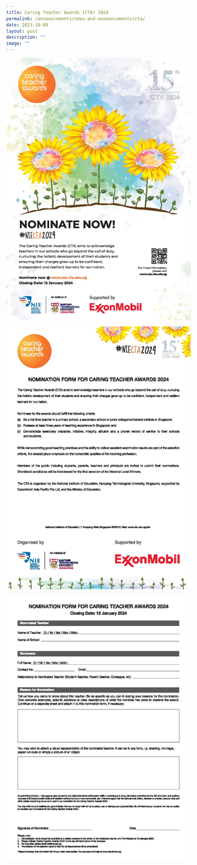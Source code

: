 ```yaml
---
title: Caring Teacher Awards (CTA) 2024
permalink: /announcements/news-and-announcements/cta/
date: 2023-10-09
layout: post
description: ""
image: ""
---
```

![](/images/poster%20-%20cta%202024.jpg)

![](/images/nomination%20form%20-%20cta%202024_page_1.jpg)

![](/images/nomination%20form%20-%20cta%202024_page_2.jpg)
